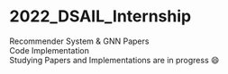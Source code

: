 # 2022_DSAIL_Internship 
Recommender System & GNN Papers  
Code Implementation  
Studying Papers and Implementations are in progress :smile:
